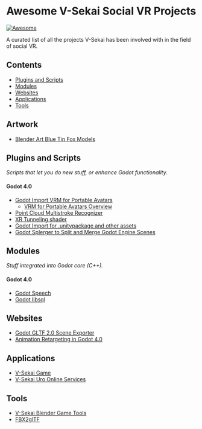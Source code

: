 # Awesome V-Sekai Social VR Projects

[![Awesome](https://awesome.re/badge.svg)](https://awesome.re)

A curated list of all the projects V-Sekai has been involved with in the field of social VR.

## Contents

- [Plugins and Scripts](#plugins-and-scripts)
- [Modules](#modules)
- [Websites](#websites)
- [Applications](#applications)
- [Tools](#tools)

## Artwork

- [Blender Art Blue Tin Fox Models](https://github.com/V-Sekai/blender-art-blue-tin-fox-models)

## Plugins and Scripts

_Scripts that let you do new stuff, or enhance Godot functionality._

#### Godot 4.0

- [Godot Import VRM for Portable Avatars](https://github.com/V-Sekai/godot-vrm)
  - [VRM for Portable Avatars Overview](https://github.com/fire/awesome-godot-procedural-generation/files/10690951/VRM.Overview.pdf)
- [Point Cloud Multistroke Recognizer](https://github.com/V-Sekai/godot-point-cloud-multistroke-recognizer)
- [XR Tunneling shader](https://github.com/V-Sekai/godot_xr_vignette)
- [Godot Import for .unitypackage and other assets](https://github.com/V-Sekai/unidot_importer)
- [Godot Splerger to Split and Merge Godot Engine Scenes](https://github.com/V-Sekai/godot-splerger)

## Modules

_Stuff integrated into Godot core (C++)._

#### Godot 4.0

- [Godot Speech](https://github.com/v-sekai/godot_speech)
- [Godot libsql](https://github.com/V-Sekai/godot-libsql)

## Websites

- [Godot GLTF 2.0 Scene Exporter](https://godotengine.org/article/introducing-the-godot-gltf-2-0-scene-exporter/)
- [Animation Retargeting in Godot 4.0](https://godotengine.org/article/animation-retargeting-in-godot-4-0/)

## Applications

- [V-Sekai Game](https://github.com/V-Sekai/v-sekai-game)
- [V-Sekai Uro Online Services](https://github.com/V-Sekai/uro/issues/new/choose)

## Tools

- [V-Sekai Blender Game Tools](https://github.com/V-Sekai/vsekai-blender-game-tools)
- [FBX2glTF](https://github.com/godotengine/FBX2glTF)
